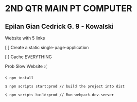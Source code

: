 # 2ND QTR MAIN PT COMPUTER
## Epilan Gian Cedrick G. 9 - Kowalski

Website with 5 links

[ ] Create a static single-page-application

[ ] Cache EVERYTHING

Prob Slow Website :(

###
    $ npm install

    $ npm scripts start:prod // build the project into dist
    
    $ npm scripts build:prod // Run webpack-dev-server
###